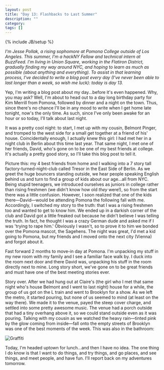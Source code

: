```yaml
---
layout: post
title: "Day 13: Flashbacks to Last Summer"
description: ""
category: 
tags: []
---
```

{% include JB/setup %}

*I'm Jesse Pollak, a rising sophomore at Pomona College outside of Los Angeles. This summer, I'm a hackNY Fellow and technical intern at BuzzFeed. I'm living in Union Square, working in the Flatiron District, gradually finding my way around NYC, and hoping to learn as much as possible (about anything and everything). To assist in that learning process, I've decided to write a blog post every day (I've never been able to last longer than a week, so wish me luck): today is day 13.*

Yep, I'm writing a blog post about my day...before it's even happened. Why, you may ask? Well, I'm about to head out to a day long birthday party for Kim Merrill from Pomona, followed by dinner and a night on the town. Thus, since there's no chance I'll be in any mood to write when I get home late tonight, now's the only time. As such, since I've only been awake for an hour or so today, I'll talk about last night. 

It was a pretty cool night: to start, I met up with my cousin, Belmont Pinger, and tromped to the west side for a small get together at a friend of his' house. Coincidentally enough, I actually knew this girl: I had met her in a night club in Berlin about this time last year. That same night, I met one of her friends, David, who's gone on to be one of my best friends at college. It's actually a pretty good story, so I'll take this blog post to tell it.

Picture this: my 4 best friends from home and I walking into a 7 story tall factory-turned-night-club called Tresor in the East Side of Berlin. As we greet the huge bouncers standing outside, we hear people speaking English behind us and turn to find a group of kids about our age...all from NYC. Being stupid teenagers, we introduced ourselves as juniors in college rather than rising freshmen (we didn't know how old *they* were!), so from the start there was a little confusion. However, I soon realized that one of the kids there—David—would be attending Pomona the following fall with me. Accordingly, I switched my story to the truth: that I was a rising freshmen too and wanted to get to know him. We ended up in a darkish corner of the club and David got a little freaked out because he didn't believe I was telling the truth. In fact, he thought I was a crazy German dude and asked me if I was 'trying to rape him.' Obviously I wasn't, so to prove it to him we bonded over the Pomona mascot, the Sagehens. The night was great, I'd met a kid going to Pomona, but my friends and I moved onto the next city (Vienna) and forgot about it.

Fast forward 2 months to move-in day at Pomona. I'm unpacking my stuff in my new room with my family and I see a familiar face walk by. I duck into the room next door and there David was, unpacking his stuff in the room directly next to mine. Long story short, we've gone on to be great friends and must have one of the best meeting stories ever.

Story over. After we had hung out at Claire's (the girl who I met that same night who's house Belmont and I went to last night) house for a while, the group of us got on the L train and went to Brooklyn for a show. As we left the metro, it started pouring, but none of us seemed to mind (at least on the way there). We made it to the venue, payed the steep cover charge, and settled into some pretty awesome music. The venue had a porch outside that had a tiny overhang above it, so we could stand outside even as it was pouring. Talking with my cousin as we watched the heavy rain—tinted pink by the glow coming from inside—fall onto the empty streets of Brooklyn was one of the best moments of the week. This was also in the bathroom:

![Graffiti](http://distilleryimage5.instagram.com/c5cbd17eacca11e1abd612313810100a_7.jpg)

Today, I'm headed uptown for lunch...and then I have no idea. The one thing I do know is that I want to do things, and try things, and go places, and see things, and meet people, and have fun. I'll report back on my adventures tomorrow.
